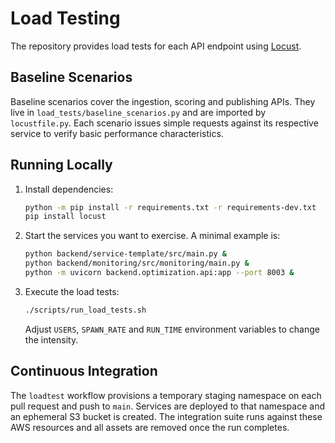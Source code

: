 # Load Testing

The repository provides load tests for each API endpoint using [Locust](https://locust.io/).

## Baseline Scenarios

Baseline scenarios cover the ingestion, scoring and publishing APIs. They live in
`load_tests/baseline_scenarios.py` and are imported by `locustfile.py`. Each
scenario issues simple requests against its respective service to verify basic
performance characteristics.

## Running Locally

1. Install dependencies:
   ```bash
   python -m pip install -r requirements.txt -r requirements-dev.txt
   pip install locust
   ```
2. Start the services you want to exercise. A minimal example is:
   ```bash
   python backend/service-template/src/main.py &
   python backend/monitoring/src/monitoring/main.py &
   python -m uvicorn backend.optimization.api:app --port 8003 &
   ```
3. Execute the load tests:
   ```bash
   ./scripts/run_load_tests.sh
   ```
   Adjust `USERS`, `SPAWN_RATE` and `RUN_TIME` environment variables to change the
   intensity.

## Continuous Integration

The `loadtest` workflow provisions a temporary staging namespace on each pull
request and push to `main`. Services are deployed to that namespace and an
ephemeral S3 bucket is created. The integration suite runs against these AWS
resources and all assets are removed once the run completes.
